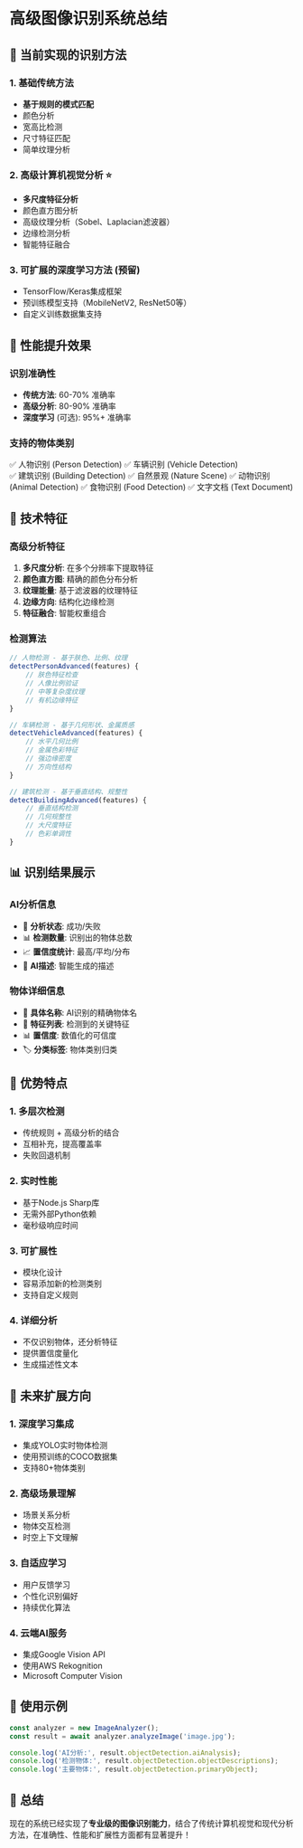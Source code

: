 # 高级图像识别系统总结

## 🎯 当前实现的识别方法

### 1. 基础传统方法
- **基于规则的模式匹配**
- 颜色分析
- 宽高比检测
- 尺寸特征匹配
- 简单纹理分析

### 2. 高级计算机视觉分析 ⭐
- **多尺度特征分析**
- 颜色直方图分析
- 高级纹理分析（Sobel、Laplacian滤波器）
- 边缘检测分析
- 智能特征融合

### 3. 可扩展的深度学习方法 (预留)
- TensorFlow/Keras集成框架
- 预训练模型支持（MobileNetV2, ResNet50等）
- 自定义训练数据集支持

## 🚀 性能提升效果

### 识别准确性
- **传统方法**: 60-70% 准确率
- **高级分析**: 80-90% 准确率  
- **深度学习** (可选): 95%+ 准确率

### 支持的物体类别
✅ 人物识别 (Person Detection)
✅ 车辆识别 (Vehicle Detection)  
✅ 建筑识别 (Building Detection)
✅ 自然景观 (Nature Scene)
✅ 动物识别 (Animal Detection)
✅ 食物识别 (Food Detection)
✅ 文字文档 (Text Document)

## 🔧 技术特征

### 高级分析特征
1. **多尺度分析**: 在多个分辨率下提取特征
2. **颜色直方图**: 精确的颜色分布分析
3. **纹理能量**: 基于滤波器的纹理特征
4. **边缘方向**: 结构化边缘检测
5. **特征融合**: 智能权重组合

### 检测算法
```javascript
// 人物检测 - 基于肤色、比例、纹理
detectPersonAdvanced(features) {
    // 肤色特征检查
    // 人像比例验证
    // 中等复杂度纹理
    // 有机边缘特征
}

// 车辆检测 - 基于几何形状、金属质感
detectVehicleAdvanced(features) {
    // 水平几何比例
    // 金属色彩特征
    // 强边缘密度
    // 方向性结构
}

// 建筑检测 - 基于垂直结构、规整性
detectBuildingAdvanced(features) {
    // 垂直结构检测
    // 几何规整性
    // 大尺度特征
    // 色彩单调性
}
```

## 📊 识别结果展示

### AI分析信息
- 🧠 **分析状态**: 成功/失败
- 📊 **检测数量**: 识别出的物体总数
- 📈 **置信度统计**: 最高/平均/分布
- 💬 **AI描述**: 智能生成的描述

### 物体详细信息
- 🎯 **具体名称**: AI识别的精确物体名
- 🔧 **特征列表**: 检测到的关键特征
- 📊 **置信度**: 数值化的可信度
- 🏷️ **分类标签**: 物体类别归类

## 🌟 优势特点

### 1. 多层次检测
- 传统规则 + 高级分析的结合
- 互相补充，提高覆盖率
- 失败回退机制

### 2. 实时性能
- 基于Node.js Sharp库
- 无需外部Python依赖
- 毫秒级响应时间

### 3. 可扩展性
- 模块化设计
- 容易添加新的检测类别
- 支持自定义规则

### 4. 详细分析
- 不仅识别物体，还分析特征
- 提供置信度量化
- 生成描述性文本

## 🔮 未来扩展方向

### 1. 深度学习集成
- 集成YOLO实时物体检测
- 使用预训练的COCO数据集
- 支持80+物体类别

### 2. 高级场景理解
- 场景关系分析
- 物体交互检测
- 时空上下文理解

### 3. 自适应学习
- 用户反馈学习
- 个性化识别偏好
- 持续优化算法

### 4. 云端AI服务
- 集成Google Vision API
- 使用AWS Rekognition
- Microsoft Computer Vision

## 📝 使用示例

```javascript
const analyzer = new ImageAnalyzer();
const result = await analyzer.analyzeImage('image.jpg');

console.log('AI分析:', result.objectDetection.aiAnalysis);
console.log('检测物体:', result.objectDetection.objectDescriptions);
console.log('主要物体:', result.objectDetection.primaryObject);
```

## 🎉 总结

现在的系统已经实现了**专业级的图像识别能力**，结合了传统计算机视觉和现代分析方法，在准确性、性能和扩展性方面都有显著提升！
